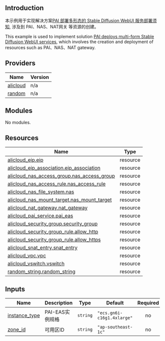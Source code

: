 ## Introduction

<!-- DOCS_DESCRIPTION_CN -->
本示例用于实现解决方案[PAI 部署多形态的 Stable Diffusion WebUI 服务部署须知](https://www.aliyun.com/solution/tech-solution-deploy/2509703), 涉及到 PAI、NAS、NAT网关 等资源的创建。
<!-- DOCS_DESCRIPTION_CN -->

<!-- DOCS_DESCRIPTION_EN -->
This example is used to implement solution [PAI deploys multi-form Stable Diffusion WebUI services](https://www.aliyun.com/solution/tech-solution-deploy/2509703), which involves the creation and deployment of resources such as PAI、NAS、NAT gateway.
<!-- DOCS_DESCRIPTION_EN -->


<!-- BEGIN_TF_DOCS -->
## Providers

| Name | Version |
|------|---------|
| <a name="provider_alicloud"></a> [alicloud](#provider\_alicloud) | n/a |
| <a name="provider_random"></a> [random](#provider\_random) | n/a |

## Modules

No modules.

## Resources

| Name | Type |
|------|------|
| [alicloud_eip.eip](https://registry.terraform.io/providers/aliyun/alicloud/latest/docs/resources/eip) | resource |
| [alicloud_eip_association.eip_association](https://registry.terraform.io/providers/aliyun/alicloud/latest/docs/resources/eip_association) | resource |
| [alicloud_nas_access_group.nas_access_group](https://registry.terraform.io/providers/aliyun/alicloud/latest/docs/resources/nas_access_group) | resource |
| [alicloud_nas_access_rule.nas_access_rule](https://registry.terraform.io/providers/aliyun/alicloud/latest/docs/resources/nas_access_rule) | resource |
| [alicloud_nas_file_system.nas](https://registry.terraform.io/providers/aliyun/alicloud/latest/docs/resources/nas_file_system) | resource |
| [alicloud_nas_mount_target.nas_mount_target](https://registry.terraform.io/providers/aliyun/alicloud/latest/docs/resources/nas_mount_target) | resource |
| [alicloud_nat_gateway.nat_gateway](https://registry.terraform.io/providers/aliyun/alicloud/latest/docs/resources/nat_gateway) | resource |
| [alicloud_pai_service.pai_eas](https://registry.terraform.io/providers/aliyun/alicloud/latest/docs/resources/pai_service) | resource |
| [alicloud_security_group.security_group](https://registry.terraform.io/providers/aliyun/alicloud/latest/docs/resources/security_group) | resource |
| [alicloud_security_group_rule.allow_http](https://registry.terraform.io/providers/aliyun/alicloud/latest/docs/resources/security_group_rule) | resource |
| [alicloud_security_group_rule.allow_https](https://registry.terraform.io/providers/aliyun/alicloud/latest/docs/resources/security_group_rule) | resource |
| [alicloud_snat_entry.snat_entry](https://registry.terraform.io/providers/aliyun/alicloud/latest/docs/resources/snat_entry) | resource |
| [alicloud_vpc.vpc](https://registry.terraform.io/providers/aliyun/alicloud/latest/docs/resources/vpc) | resource |
| [alicloud_vswitch.vswitch](https://registry.terraform.io/providers/aliyun/alicloud/latest/docs/resources/vswitch) | resource |
| [random_string.random_string](https://registry.terraform.io/providers/hashicorp/random/latest/docs/resources/string) | resource |

## Inputs

| Name | Description | Type | Default | Required |
|------|-------------|------|---------|:--------:|
| <a name="input_instance_type"></a> [instance\_type](#input\_instance\_type) | PAI-EAS实例规格 | `string` | `"ecs.gn6i-c16g1.4xlarge"` | no |
| <a name="input_zone_id"></a> [zone\_id](#input\_zone\_id) | 可用区ID | `string` | `"ap-southeast-1c"` | no |
<!-- END_TF_DOCS -->